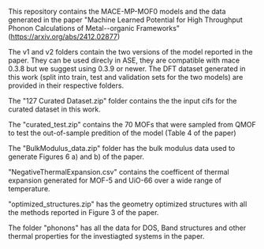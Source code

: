This repository contains the MACE-MP-MOF0 models and the data generated in the paper "Machine Learned Potential for High Throughput Phonon Calculations of Metal--organic Frameworks" (https://arxiv.org/abs/2412.02877)

The v1 and v2 folders contain the two versions of the model reported in the paper. They can be used direcly in ASE, they are compatible with mace 0.3.8 but we suggest using 0.3.9 or newer. The DFT dataset generated in this work (split into train, test and validation sets for the two models) are provided in their respective folders.  

The "127 Curated Dataset.zip" folder contains the the input cifs for the curated dataset in this work.

The "curated_test.zip" contains the 70 MOFs that were sampled from QMOF to test the out-of-sample predition of the model (Table 4 of the paper)

The "BulkModulus_data.zip" folder has the bulk modulus data used to generate Figures 6 a) and b) of the paper.

"NegativeThermalExpansion.csv" contains the coefficent of thermal expansion generated for MOF-5 and UiO-66 over a wide range of temperature.

"optimized_structures.zip" has the geometry optimized structures with all the methods reported in Figure 3 of the paper.

The folder "phonons" has all the data for DOS, Band structures and other thermal properties for the investiagted systems in the paper.
